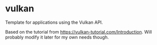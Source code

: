 # vulkan

Template for applications using the Vulkan API.

Based on the tutorial from https://vulkan-tutorial.com/Introduction. Will probably modify it later for my own needs though.
